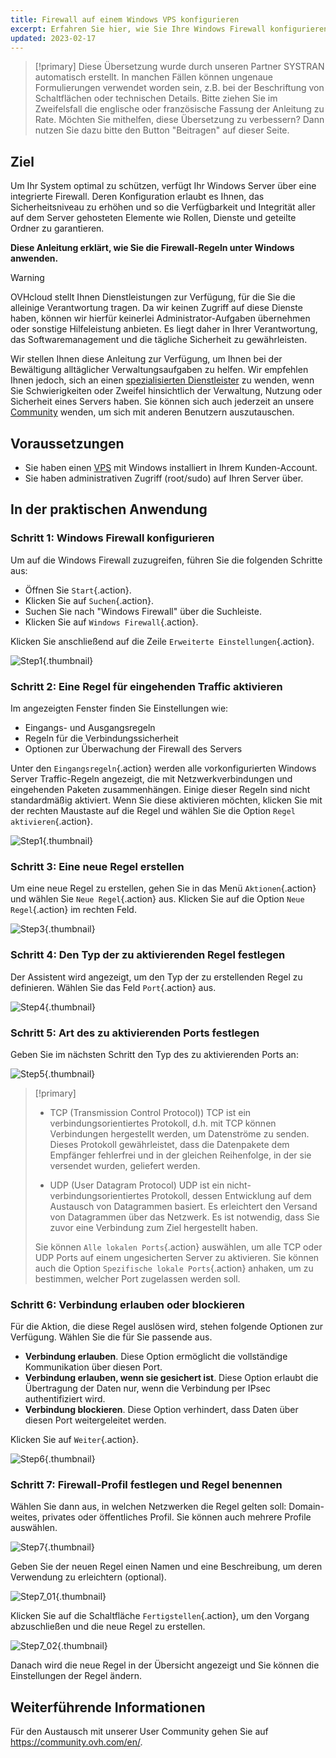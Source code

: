 ```yaml
---
title: Firewall auf einem Windows VPS konfigurieren
excerpt: Erfahren Sie hier, wie Sie Ihre Windows Firewall konfigurieren
updated: 2023-02-17
---
```


> [!primary]
> Diese Übersetzung wurde durch unseren Partner SYSTRAN automatisch erstellt. In manchen Fällen können ungenaue Formulierungen verwendet worden sein, z.B. bei der Beschriftung von Schaltflächen oder technischen Details. Bitte ziehen Sie im Zweifelsfall die englische oder französische Fassung der Anleitung zu Rate. Möchten Sie mithelfen, diese Übersetzung zu verbessern? Dann nutzen Sie dazu bitte den Button "Beitragen" auf dieser Seite.
>

## Ziel

Um Ihr System optimal zu schützen, verfügt Ihr Windows Server über eine integrierte Firewall. Deren Konfiguration erlaubt es Ihnen, das Sicherheitsniveau zu erhöhen und so die Verfügbarkeit und Integrität aller auf dem Server gehosteten Elemente wie Rollen, Dienste und geteilte Ordner zu garantieren.

**Diese Anleitung erklärt, wie Sie die Firewall-Regeln unter Windows anwenden.**

> [!warning]
> OVHcloud stellt Ihnen Dienstleistungen zur Verfügung, für die Sie die alleinige Verantwortung tragen. Da wir keinen Zugriff auf diese Dienste haben, können wir hierfür keinerlei Administrator-Aufgaben übernehmen oder sonstige Hilfeleistung anbieten. Es liegt daher in Ihrer Verantwortung, das Softwaremanagement und die tägliche Sicherheit zu gewährleisten.
>
> Wir stellen Ihnen diese Anleitung zur Verfügung, um Ihnen bei der Bewältigung alltäglicher Verwaltungsaufgaben zu helfen. Wir empfehlen Ihnen jedoch, sich an einen [spezialisierten Dienstleister](https://partner.ovhcloud.com/de/directory/) zu wenden, wenn Sie Schwierigkeiten oder Zweifel hinsichtlich der Verwaltung, Nutzung oder Sicherheit eines Servers haben. Sie können sich auch jederzeit an unsere [Community](https://community.ovh.com/en/) wenden, um sich mit anderen Benutzern auszutauschen.
>

## Voraussetzungen

- Sie haben einen [VPS](https://www.ovhcloud.com/de/vps/) mit Windows installiert in Ihrem Kunden-Account.
- Sie haben administrativen Zugriff (root/sudo) auf Ihren Server über. 

## In der praktischen Anwendung

### Schritt 1: Windows Firewall konfigurieren

Um auf die Windows Firewall zuzugreifen, führen Sie die folgenden Schritte aus:

- Öffnen Sie `Start`{.action}.
- Klicken Sie auf `Suchen`{.action}.
- Suchen Sie nach "Windows Firewall" über die Suchleiste.
- Klicken Sie auf `Windows Firewall`{.action}.

Klicken Sie anschließend auf die Zeile `Erweiterte Einstellungen`{.action}.

![Step1](images/step1.PNG){.thumbnail}

### Schritt 2: Eine Regel für eingehenden Traffic aktivieren

Im angezeigten Fenster finden Sie Einstellungen wie:

- Eingangs- und Ausgangsregeln
- Regeln für die Verbindungssicherheit
- Optionen zur Überwachung der Firewall des Servers

Unter den `Eingangsregeln`{.action} werden alle vorkonfigurierten Windows Server Traffic-Regeln angezeigt, die mit Netzwerkverbindungen und eingehenden Paketen zusammenhängen. Einige dieser Regeln sind nicht standardmäßig aktiviert. Wenn Sie diese aktivieren möchten, klicken Sie mit der rechten Maustaste auf die Regel und wählen Sie die Option `Regel aktivieren`{.action}.

![Step1](images/step2.PNG){.thumbnail}

### Schritt 3: Eine neue Regel erstellen 

Um eine neue Regel zu erstellen, gehen Sie in das Menü `Aktionen`{.action} und wählen Sie `Neue Regel`{.action} aus.
Klicken Sie auf die Option `Neue Regel`{.action} im rechten Feld.

![Step3](images/step3.PNG){.thumbnail}

### Schritt 4: Den Typ der zu aktivierenden Regel festlegen

Der Assistent wird angezeigt, um den Typ der zu erstellenden Regel zu definieren. Wählen Sie das Feld `Port`{.action} aus.

![Step4](images/step4.PNG){.thumbnail}

### Schritt 5: Art des zu aktivierenden Ports festlegen

Geben Sie im nächsten Schritt den Typ des zu aktivierenden Ports an:

![Step5](images/step5.PNG){.thumbnail}

> [!primary]
>
>- TCP (Transmission Control Protocol))
>TCP ist ein verbindungsorientiertes Protokoll, d.h. mit TCP können Verbindungen hergestellt werden, um Datenströme zu senden. Dieses Protokoll gewährleistet, dass die Datenpakete dem Empfänger fehlerfrei und in der gleichen Reihenfolge, in der sie versendet wurden, geliefert werden.
>
>- UDP (User Datagram Protocol)
>UDP ist ein nicht-verbindungsorientiertes Protokoll, dessen Entwicklung auf dem Austausch von Datagrammen basiert. Es erleichtert den Versand von Datagrammen über das Netzwerk. Es ist notwendig, dass Sie zuvor eine Verbindung zum Ziel hergestellt haben.
>
>Sie können `Alle lokalen Ports`{.action} auswählen, um alle TCP oder UDP Ports auf einem ungesicherten Server zu aktivieren. Sie können auch die Option `Spezifische lokale Ports`{.action} anhaken, um zu bestimmen, welcher Port zugelassen werden soll. 
>

### Schritt 6: Verbindung erlauben oder blockieren

Für die Aktion, die diese Regel auslösen wird, stehen folgende Optionen zur Verfügung. Wählen Sie die für Sie passende aus.

- **Verbindung erlauben**. Diese Option ermöglicht die vollständige Kommunikation über diesen Port.
- **Verbindung erlauben, wenn sie gesichert ist**. Diese Option erlaubt die Übertragung der Daten nur, wenn die Verbindung per IPsec authentifiziert wird.
- **Verbindung blockieren**. Diese Option verhindert, dass Daten über diesen Port weitergeleitet werden.

Klicken Sie auf `Weiter`{.action}. 

![Step6](images/step6.PNG){.thumbnail}

### Schritt 7: Firewall-Profil festlegen und Regel benennen 

Wählen Sie dann aus, in welchen Netzwerken die Regel gelten soll: Domain-weites, privates oder öffentliches Profil.
Sie können auch mehrere Profile auswählen.

![Step7](images/step7.PNG){.thumbnail}

Geben Sie der neuen Regel einen Namen und eine Beschreibung, um deren Verwendung zu erleichtern (optional).

![Step7_01](images/step7-01.PNG){.thumbnail}

Klicken Sie auf die Schaltfläche `Fertigstellen`{.action}, um den Vorgang abzuschließen und die neue Regel zu erstellen.

![Step7_02](images/step7_02.PNG){.thumbnail}

Danach wird die neue Regel in der Übersicht angezeigt und Sie können die Einstellungen der Regel ändern.

## Weiterführende Informationen

Für den Austausch mit unserer User Community gehen Sie auf <https://community.ovh.com/en/>.
